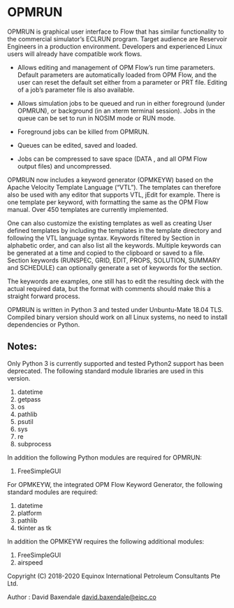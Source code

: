 # OPMRUN
OPMRUN is graphical user interface to Flow that has similar functionality to the commercial simulator’s ECLRUN program.
Target audience are Reservoir Engineers in a production environment. Developers and experienced Linux users will already
have compatible work flows.

  * Allows editing and management of OPM Flow’s run time parameters. Default parameters are automatically loaded from
OPM Flow, and the user can reset the default set either from a parameter or PRT file. Editing of a job’s parameter file
is also available.

  * Allows simulation jobs to be queued and run in either foreground (under OPMRUN), or background (in an xterm terminal
session). Jobs in the queue can be set to run in NOSIM mode or RUN mode.

  * Foreground jobs can be killed from OPMRUN.

  * Queues can be edited, saved and loaded.

  * Jobs can be compressed to save space (DATA , and all OPM Flow output files) and uncompressed.

OPMRUN now includes a keyword generator (OPMKEYW) based on the Apache Velocity Template Language (“VTL”). The templates
can therefore also be used with any editor that supports VTL, jEdit for example. There is one template per keyword, with
formatting the same as the OPM Flow manual. Over 450 templates are currently implemented.

One can also customize the existing templates as well as creating User defined templates by including the templates in
the template directory and following the VTL language syntax. Keywords filtered by Section in alphabetic order, and can
also list all the keywords. Multiple keywords can be generated at a time and copied to the clipboard or saved to a file.
Section keywords (RUNSPEC, GRID, EDIT, PROPS, SOLUTION, SUMMARY and SCHEDULE) can optionally generate a set of keywords
for the section.

The keywords are examples, one still has to edit the resulting deck with the actual required data, but the format with
comments should make this a straight forward process.

OPMRUN is written in Python 3 and tested under Unbuntu-Mate 18.04 TLS. Compiled binary version should work on all Linux
systems, no need to install dependencies or Python.

## Notes:
Only Python 3 is currently supported and tested Python2 support has been deprecated. The following standard module
libraries are used in this version.

1. datetime
2. getpass
3. os
4. pathlib
5. psutil
6. sys
7. re
8. subprocess

In addition the following Python modules are required for OPMRUN:

1. FreeSimpleGUI

For OPMKEYW, the integrated OPM Flow Keyword Generator, the following standard modules are required:

1. datetime
2. platform
3. pathlib
4. tkinter as tk

In addition the OPMKEYW requires the following additional modules:

1. FreeSimpleGUI
2. airspeed

Copyright (C) 2018-2020 Equinox International Petroleum Consultants Pte Ltd.

Author  : David Baxendale
          david.baxendale@eipc.co
